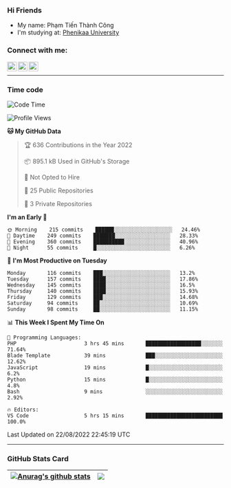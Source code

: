 ### Hi Friends

- My name: Phạm Tiến Thành Công
- I'm studying at: [Phenikaa University]


### Connect with me:
[<img align="left" alt="PhamTienThanhCong | Facebook" width="22px" src="https://upload.wikimedia.org/wikipedia/commons/thumb/1/16/Facebook-icon-1.png/640px-Facebook-icon-1.png" />][facebook]
[<img align="left" alt="PhamTienThanhCong | Zalo" width="22px" src="https://www.anphatpc.com.vn/template/anphat_2020v2/images/icon-zalo.jpg" />][zalo]
[<img align="left" alt="PhamTienThanhCong | LinkedIn" width="22px" src="https://cdn3.iconfinder.com/data/icons/inficons/512/linkedin.png" />][linkedin]

<br />

---

### Time code

<!--START_SECTION:waka-->
![Code Time](http://img.shields.io/badge/Code%20Time-533%20hrs%2040%20mins-blue)

![Profile Views](http://img.shields.io/badge/Profile%20Views-2-blue)

**🐱 My GitHub Data** 

> 🏆 636 Contributions in the Year 2022
 > 
> 📦 895.1 kB Used in GitHub's Storage 
 > 
> 🚫 Not Opted to Hire
 > 
> 📜 25 Public Repositories 
 > 
> 🔑 3 Private Repositories  
 > 
**I'm an Early 🐤** 

```text
🌞 Morning    215 commits    ██████░░░░░░░░░░░░░░░░░░░   24.46% 
🌆 Daytime    249 commits    ███████░░░░░░░░░░░░░░░░░░   28.33% 
🌃 Evening    360 commits    ██████████░░░░░░░░░░░░░░░   40.96% 
🌙 Night      55 commits     █░░░░░░░░░░░░░░░░░░░░░░░░   6.26%

```
📅 **I'm Most Productive on Tuesday** 

```text
Monday       116 commits    ███░░░░░░░░░░░░░░░░░░░░░░   13.2% 
Tuesday      157 commits    ████░░░░░░░░░░░░░░░░░░░░░   17.86% 
Wednesday    145 commits    ████░░░░░░░░░░░░░░░░░░░░░   16.5% 
Thursday     140 commits    ████░░░░░░░░░░░░░░░░░░░░░   15.93% 
Friday       129 commits    ███░░░░░░░░░░░░░░░░░░░░░░   14.68% 
Saturday     94 commits     ██░░░░░░░░░░░░░░░░░░░░░░░   10.69% 
Sunday       98 commits     ██░░░░░░░░░░░░░░░░░░░░░░░   11.15%

```


📊 **This Week I Spent My Time On** 

```text
💬 Programming Languages: 
PHP                      3 hrs 45 mins       ██████████████████░░░░░░░   71.64% 
Blade Template           39 mins             ███░░░░░░░░░░░░░░░░░░░░░░   12.62% 
JavaScript               19 mins             █░░░░░░░░░░░░░░░░░░░░░░░░   6.2% 
Python                   15 mins             █░░░░░░░░░░░░░░░░░░░░░░░░   4.8% 
Bash                     9 mins              ░░░░░░░░░░░░░░░░░░░░░░░░░   2.92%

🔥 Editors: 
VS Code                  5 hrs 15 mins       █████████████████████████   100.0%

```


 Last Updated on 22/08/2022 22:45:19 UTC
<!--END_SECTION:waka-->

---

### GitHub Stats Card

| <a href="https://github.com/phamtienthanhcong"><img align="center" src="https://github-readme-stats.vercel.app/api?username=PhamTienThanhCong&show_icons=true&include_all_commits=true&theme=buefy&hide_border=true&theme=ocean_dark" alt="Anurag's github stats" /></a> | <a href="https://github.com/phamtienthanhcong"><img align="center" src="https://github-readme-stats.vercel.app/api/top-langs/?username=PhamTienThanhCong&layout=compact&theme=buefy&hide_border=true&theme=ocean_dark" /></a> |
| ------------- | ------------- |

[Phenikaa University]: https://phenikaa-uni.edu.vn/vi
[facebook]: https://www.facebook.com/phamtienthanhcong
[linkedin]: https://linkedin.com/in/phamtienthanhcong
[zalo]: https://zalo.me/0396396332
[tiktok]: https://www.tiktok.com/@phamtienthanhcong
[web]: https://github.com/PhamTienThanhCong/web_dev
[min project]: https://github.com/PhamTienThanhCong/Project-Of-Web
[c and cpp]: https://github.com/PhamTienThanhCong/Code_C_and_Cpro
[python]: https://github.com/PhamTienThanhCong/Python_beginer
